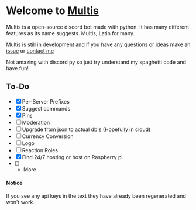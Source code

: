 # Welcome to <ins>Multis</ins>
Multis is a open-source discord bot made with python. It has many different features as its name suggests. Multis, Latin for many.

Multis is still in development and if you have any questions or ideas make an [issue](https://github.com/DevFlock/Multis/issues/new) or [contact me](https://flock.cf/ContactMe)

Not amazing with discord py so just try understand my spaghetti code and have fun!

## To-Do

 - [x] Per-Server Prefixes
 - [x] Suggest commands
 - [x] Pins
 - [ ] Moderation
 - [ ] Upgrade from json to actual db's (Hopefully in cloud)
 - [ ] Currency Conversion
 - [ ] Logo
 - [ ] Reaction Roles
 - [x] Find 24/7 hosting or host on Raspberry pi
 - [ ] + More

#### Notice
If you see any api keys in the text they have already been regenerated and won't work.
